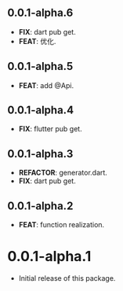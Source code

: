 ## 0.0.1-alpha.6

 - **FIX**: dart pub get.
 - **FEAT**: 优化.

## 0.0.1-alpha.5

 - **FEAT**: add @Api.

## 0.0.1-alpha.4

 - **FIX**: flutter pub get.

## 0.0.1-alpha.3

 - **REFACTOR**: generator.dart.
 - **FIX**: dart pub get.

## 0.0.1-alpha.2

 - **FEAT**: function realization.

# 0.0.1-alpha.1

- Initial release of this package.
